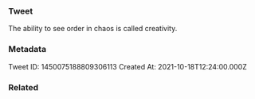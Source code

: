 ### Tweet
The ability to see order in chaos is called creativity.

### Metadata
Tweet ID: 1450075188809306113
Created At: 2021-10-18T12:24:00.000Z

### Related

